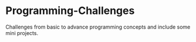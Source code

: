 # Programming-Challenges

Challenges from basic to advance programming concepts and include some mini projects.
